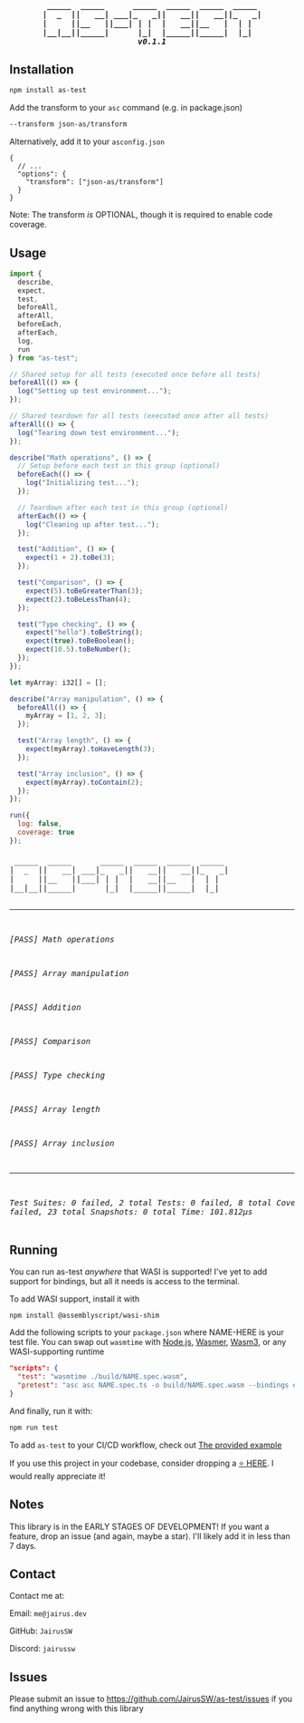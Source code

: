<h5 align="center">
<pre> _____  _____      _____  _____  _____  _____ 
|  _  ||   __| ___|_   _||   __||   __||_   _|
|     ||__   ||___| | |  |   __||__   |  | |  
|__|__||_____|      |_|  |_____||_____|  |_|  
v0.1.1
</pre>
</h5>

## Installation

```bash
npm install as-test
```

Add the transform to your `asc` command (e.g. in package.json)

```bash
--transform json-as/transform
```

Alternatively, add it to your `asconfig.json`

```
{
  // ...
  "options": {
    "transform": ["json-as/transform"]
  }
}
```

Note: The transform *is* OPTIONAL, though it is required to enable code coverage.

## Usage

```js
import {
  describe,
  expect,
  test,
  beforeAll,
  afterAll,
  beforeEach,
  afterEach,
  log,
  run
} from "as-test";

// Shared setup for all tests (executed once before all tests)
beforeAll(() => {
  log("Setting up test environment...");
});

// Shared teardown for all tests (executed once after all tests)
afterAll(() => {
  log("Tearing down test environment...");
});

describe("Math operations", () => {
  // Setup before each test in this group (optional)
  beforeEach(() => {
    log("Initializing test...");
  });

  // Teardown after each test in this group (optional)
  afterEach(() => {
    log("Cleaning up after test...");
  });

  test("Addition", () => {
    expect(1 + 2).toBe(3);
  });

  test("Comparison", () => {
    expect(5).toBeGreaterThan(3);
    expect(2).toBeLessThan(4);
  });

  test("Type checking", () => {
    expect("hello").toBeString();
    expect(true).toBeBoolean();
    expect(10.5).toBeNumber();
  });
});

let myArray: i32[] = [];

describe("Array manipulation", () => {
  beforeAll(() => {
    myArray = [1, 2, 3];
  });

  test("Array length", () => {
    expect(myArray).toHaveLength(3);
  });

  test("Array inclusion", () => {
    expect(myArray).toContain(2);
  });
});

run({
  log: false,
  coverage: true
});
```

<h6>
<pre> _____  _____      _____  _____  _____  _____ 
|  _  ||   __| ___|_   _||   __||   __||_   _|
|     ||__   ||___| | |  |   __||__   |  | |  
|__|__||_____|      |_|  |_____||_____|  |_|  

-----------------------------------------

 [PASS]  Math operations

 [PASS]  Array manipulation

 [PASS]  Addition

 [PASS]  Comparison

 [PASS]  Type checking

 [PASS]  Array length

 [PASS]  Array inclusion

-----------------------------------------

Test Suites: 0 failed, 2 total
Tests:       0 failed, 8 total
Coverage:    0 failed, 23 total
Snapshots:   0 total
Time:        101.812μs
</pre>
</h6>

## Running

You can run as-test *anywhere* that WASI is supported! I've yet to add support for bindings, but all it needs is access to the terminal.

To add WASI support, install it with

```
npm install @assemblyscript/wasi-shim
```

Add the following scripts to your `package.json` where NAME-HERE is your test file.
You can swap out `wasmtime` with [Node.js](https://nodejs.org/), [Wasmer](https://wasmer.io/), [Wasm3](https://github.com/wasm3/wasm3), or any WASI-supporting runtime

```json
"scripts": {
  "test": "wasmtime ./build/NAME.spec.wasm",
  "pretest": "asc asc NAME.spec.ts -o build/NAME.spec.wasm --bindings esm --config ./node_modules/@assemblyscript/wasi-shim/asconfig.json"
}
```

And finally, run it with:

```bash
npm run test
```

To add `as-test` to your CI/CD workflow, check out [The provided example](https://github.com/JairusSW/as-test/blob/main/.github/workflows/nodejs.yml)

If you use this project in your codebase, consider dropping a [⭐ HERE](https://github.com/JairusSW/as-test). I would really appreciate it!


## Notes

This library is in the EARLY STAGES OF DEVELOPMENT!
If you want a feature, drop an issue (and again, maybe a star). I'll likely add it in less than 7 days.

## Contact

Contact me at:

Email: `me@jairus.dev`

GitHub: `JairusSW`

Discord: `jairussw`

## Issues

Please submit an issue to https://github.com/JairusSW/as-test/issues if you find anything wrong with this library
